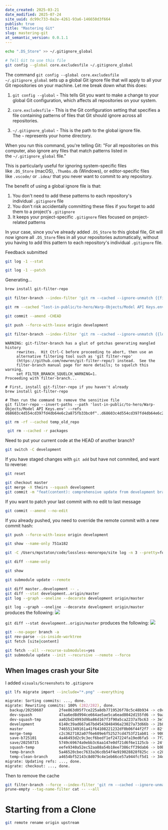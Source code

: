 ```yaml
---
date_created: 2025-03-21
date_modified: 2025-07-24
site_uuid: dc99c733-0a2e-4261-93a6-146650d3f664
publish: true
title: "Mastering Git"
slug: mastering-git
at_semantic_version: 0.0.1.1
---
```


```bash
echo ".DS_Store" >> ~/.gitignore_global

# Tell Git to use this file 
git config --global core.excludesfile ~/.gitignore_global
```

The command `git config --global core.excludesfile ~/.gitignore_global` sets up a global Git ignore file that will apply to all your Git repositories on your machine. Let me break down what this does:

1. `git config --global` - This tells Git you want to make a change to your global Git configuration, which affects all repositories on your system.
    
2. `core.excludesfile` - This is the Git configuration setting that specifies a file containing patterns of files that Git should ignore across all repositories.
    
3. `~/.gitignore_global` - This is the path to the global ignore file. The `~` represents your home directory.
    

When you run this command, you're telling Git: "For all repositories on this computer, also ignore any files that match patterns listed in the `~/.gitignore_global` file."

This is particularly useful for ignoring system-specific files like `.DS_Store` (macOS), `.Thumbs.db` (Windows), or editor-specific files like `.vscode/` or `.idea/` that you never want to commit to any repository.

The benefit of using a global ignore file is that:

1. You don't need to add these patterns to each repository's individual `.gitignore` file
2. You don't risk accidentally committing these files if you forget to add them to a project's `.gitignore`
3. It keeps your project-specific `.gitignore` files focused on project-related patterns

In your case, since you've already added `.DS_Store` to this global file, Git will now ignore all `.DS_Store` files in all your repositories automatically, without you having to add this pattern to each repository's individual `.gitignore` file.

Feedback submitted

```bash
git log -1 --stat
```

```bash
git log -1 --patch
```

Generating...

```bash
brew install git-filter-repo
```

```bash
git filter-branch --index-filter 'git rm --cached --ignore-unmatch {{file_path}}' {{commit_hash}}^..{{commit_hash}}
```

```bash
git rm --cached "lost-in-public/to-hero/Warp-Objects/Model API Keys.env"
```

```bash
git commit --amend -CHEAD
```

```bash
git push --force-with-lease origin development
```


```bash
git filter-branch --index-filter 'git rm --cached --ignore-unmatch {{lost-in-public/to-hero/Warp-Objects/Model API Keys.env}}' {{d68603c4d554cd397fd4db64e6c2a875fb33bc0f}}^..{{d68603c4d554cd397fd4db64e6c2a875fb33bc0f}}
```

```
WARNING: git-filter-branch has a glut of gotchas generating mangled history
	 rewrites.  Hit Ctrl-C before proceeding to abort, then use an
	 alternative filtering tool such as 'git filter-repo'
	 (https://github.com/newren/git-filter-repo/) instead.  See the
	 filter-branch manual page for more details; to squelch this warning,
	 set FILTER_BRANCH_SQUELCH_WARNING=1.
Proceeding with filter-branch...
```

```
# First, install git-filter-repo if you haven't already
brew install git-filter-repo

# Then run the command to remove the sensitive file
git filter-repo --invert-paths --path 'lost-in-public/to-hero/Warp-Objects/Model API Keys.env' --refs d68603c4d554cd397fd4db64e6c2a875fb33bc0f^..d68603c4d554cd397fd4db64e6c2a875fb33bc0f
```

```bash
git rm -rf --cached temp_old_repo
```

```bash
 git rm --cached -r packages
```

Need to put your current code at the HEAD of another branch? 

```bash
git switch -C development
```

If you have staged changes with `git add` but have not commited, and want to reverse:
```bash
git reset
```

```bash
git checkout master
git merge -X theirs --squash development
git commit -m "feat(content): comprehensive update from development branch"
```

If you want to patch your last commit with no edit to last message
```bash
git commit --amend --no-edit
```

If you already pushed, you need to override the remote commit with a new commit hash:
```bash
git push --force-with-lease origin development
```

```bash
git show --name-only 751a182
```

```bash
git -C /Users/mpstaton/code/lossless-monorepo/site log -n 3 --pretty=format:"%h - %s (%cr)" development
```

```bash
git diff --name-only
```

```bash
git show
```

```bash
git submodule update --remote
```

```bash
git diff master..development -- .
git diff --stat development..origin/master
git log --graph --oneline --decorate development origin/master
```

`git log --graph --oneline --decorate development origin/master` produces the following:
![](https://i.imgur.com/l59Ng3S.png)

`git diff --stat development..origin/master` produces the following:
![](https://i.imgur.com/YpgDMoH.png)

```bash
git --no-pager branch -a
git rev-parse --is-inside-worktree
git fetch [site|content] 
```

```bash
git fetch --all --recurse-submodules=yes
git submodule update --init --recursive --remote --force
```

## When Images crash your Site

I added `visuals/Screenshots` to `.gitignore`
```zsh
git lfs migrate import --include="*.png" --everything

migrate: Sorting commits: ..., done.                                                                      
migrate: Rewriting commits: 100% (282/282), done.                                                         
  backup/20250607       2fee863d05f7ce225a8db7719526f78c5c48b934 -> c0cc50aebbc9cd019b2e08701992737dbc9afdde
  dev-squash            47aa6ed8d994ce664ae5ae5ca6ead8042d155fd6 -> 9aa6a2f82a6976591b9e8c0ed4165881cb240ef3
  dev-squash-tmp        aa02bd24993d9ba86d167f3f90a5ca2237a7bc63 -> 3e74adf4b97c7a64c1ec076a7013ab10e58a9e57
  development           6140c39ad667a67bd4543848496a23027a73d66b -> 2b8eda0fba9907fb8607db890ee0e2c7fa0b8770
  master                746551349161a41f64108221232df0b06f44f2f7 -> 82f181f5a60a65bbc772cb76b101b29b606d6120
  merge-temp            c2c3627182a07f6e609e6f52527cd4753f21ab01 -> 9007cf441e58507866d3249ac5f4bac772650638
  save-b725101          4a46493d2c9c3ecf6bedf1ef247224fa19ed6fa5 -> 7f28274a9ef4f9ebe7070f350c12fa0e3352f3f3
  save/20250715         5749c69674a9ebb3c6aa147e0df21d6f6e1125cb -> 24ff5436f12edebeb3dd39283bef55cc03b118dd
  squash-temp           eefe9340a52ec52aa88a54b18ee7386cff39dab6 -> b9b2b2af8db6a8204bb03203f9d401dcad9a1579
  temp-branch           5a46520cbec7633a36cdb54f4e919028828f825c -> c280c967b25922eb67dd7d291b7836fea02112c5
  temp-clean-branch     a4654bf52143c8d079c4e1eb66ce57a944fcf5d1 -> 34d0cc0346df43edc10bf9762baf7e261fd2d0ec
migrate: Updating refs: ..., done.                                                                        
migrate: checkout: ..., done.  
```


Then to remove the cache
```zsh
git filter-branch --force --index-filter 'git rm --cached --ignore-unmatch -r visuals/Screenshots/' --
prune-empty --tag-name-filter cat -- --all
```

# Starting from a Clone
```zsh
git remote rename origin upstream
```